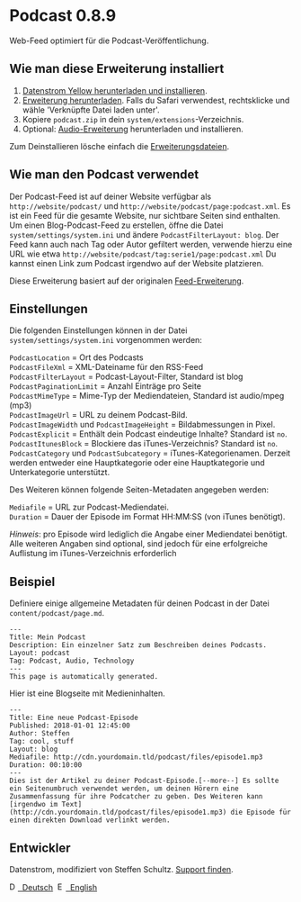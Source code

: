 Podcast 0.8.9
=============
Web-Feed optimiert für die Podcast-Veröffentlichung.

## Wie man diese Erweiterung installiert

1. [Datenstrom Yellow herunterladen und installieren](https://github.com/datenstrom/yellow/).
2. [Erweiterung herunterladen](https://github.com/datenstrom/yellow-extensions/raw/master/zip/podcast.zip). Falls du Safari verwendest, rechtsklicke und wähle 'Verknüpfte Datei laden unter'.
3. Kopiere `podcast.zip` in dein `system/extensions`-Verzeichnis.
4. Optional: [Audio-Erweiterung](https://github.com/schulle4u/yellow-extensions-schulle4u/tree/master/audio) herunterladen und installieren. 

Zum Deinstallieren lösche einfach die [Erweiterungsdateien](extension.ini).

## Wie man den Podcast verwendet

Der Podcast-Feed ist auf deiner Website verfügbar als `http://website/podcast/` und `http://website/podcast/page:podcast.xml`. Es ist ein Feed für die gesamte Website, nur sichtbare Seiten sind enthalten. Um einen Blog-Podcast-Feed zu erstellen, öffne die Datei `system/settings/system.ini` und ändere `PodcastFilterLayout: blog`. Der Feed kann auch nach Tag oder Autor gefiltert werden, verwende hierzu eine URL wie etwa `http://website/podcast/tag:serie1/page:podcast.xml` Du kannst einen Link zum Podcast irgendwo auf der Website platzieren. 

Diese Erweiterung basiert auf der originalen [Feed-Erweiterung](https://github.com/datenstrom/yellow-extensions/tree/master/source/feed).

## Einstellungen

Die folgenden Einstellungen können in der Datei `system/settings/system.ini` vorgenommen werden:

`PodcastLocation` = Ort des Podcasts  
`PodcastFileXml` = XML-Dateiname für den RSS-Feed  
`PodcastFilterLayout` = Podcast-Layout-Filter, Standard ist blog  
`PodcastPaginationLimit` = Anzahl Einträge pro Seite  
`PodcastMimeType` = Mime-Typ der Mediendateien, Standard ist audio/mpeg (mp3)  
`PodcastImageUrl` = URL zu deinem Podcast-Bild.  
`PodcastImageWidth` und `PodcastImageHeight` = Bildabmessungen in Pixel.  
`PodcastExplicit` = Enthält dein Podcast eindeutige Inhalte? Standard ist `no`.  
`PodcastItunesBlock` = Blockiere das iTunes-Verzeichnis? Standard ist `no`.  
`PodcastCategory` und `PodcastSubcategory` = iTunes-Kategorienamen. Derzeit werden entweder eine Hauptkategorie oder eine Hauptkategorie und Unterkategorie unterstützt.  

Des Weiteren können folgende Seiten-Metadaten angegeben werden: 

`Mediafile` = URL zur Podcast-Mediendatei.  
`Duration` = Dauer der Episode im Format HH:MM:SS (von iTunes benötigt).  

*Hinweis*: pro Episode wird lediglich die Angabe einer Mediendatei benötigt. Alle weiteren Angaben sind optional, sind jedoch für eine erfolgreiche Auflistung im iTunes-Verzeichnis erforderlich

## Beispiel

Definiere einige allgemeine Metadaten für deinen Podcast in der Datei `content/podcast/page.md`. 

```
---
Title: Mein Podcast
Description: Ein einzelner Satz zum Beschreiben deines Podcasts.
Layout: podcast
Tag: Podcast, Audio, Technology
---
This page is automatically generated.
```

Hier ist eine Blogseite mit Medieninhalten. 

```
---
Title: Eine neue Podcast-Episode
Published: 2018-01-01 12:45:00
Author: Steffen
Tag: cool, stuff
Layout: blog
Mediafile: http://cdn.yourdomain.tld/podcast/files/episode1.mp3
Duration: 00:10:00
---
Dies ist der Artikel zu deiner Podcast-Episode.[--more--] Es sollte ein Seitenumbruch verwendet werden, um deinen Hörern eine Zusammenfassung für ihre Podcatcher zu geben. Des Weiteren kann [irgendwo im Text](http://cdn.yourdomain.tld/podcast/files/episode1.mp3) die Episode für einen direkten Download verlinkt werden. 
```

## Entwickler

Datenstrom, modifiziert von Steffen Schultz. [Support finden](https://github.com/schulle4u/yellow-extensions-schulle4u/issues).

<p>
<a href="README-de.md"><img src="https://raw.githubusercontent.com/datenstrom/yellow-extensions/master/source/help/language-de.png" width="15" height="15" alt="Deutsch">&nbsp; Deutsch</a>&nbsp;
<a href="README.md"><img src="https://raw.githubusercontent.com/datenstrom/yellow-extensions/master/source/help/language-en.png" width="15" height="15" alt="English">&nbsp; English</a>&nbsp;
</p>
